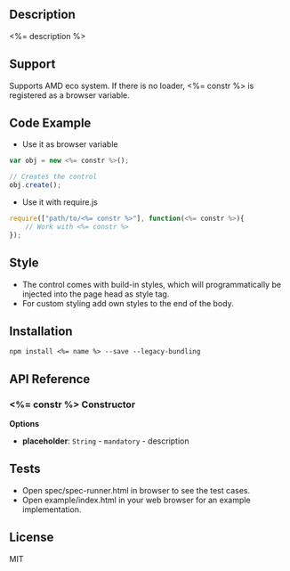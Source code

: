 ## Description

<%= description %>

## Support
Supports AMD eco system. If there is no loader, <%= constr %> is registered as a browser variable.

## Code Example
- Use it as browser variable
```js
var obj = new <%= constr %>();

// Creates the control
obj.create();
```
- Use it with require.js
```js
require(["path/to/<%= constr %>"], function(<%= constr %>){
    // Work with <%= constr %>
});
```

## Style
- The control comes with build-in styles, which will programmatically be injected into the page head as style tag. 
- For custom styling add own styles to the end of the body.

## Installation

`npm install <%= name %> --save --legacy-bundling`

## API Reference

### <%= constr %> Constructor

**Options**
- **placeholder**: `String` - `mandatory` - description


## Tests

- Open spec/spec-runner.html in browser to see the test cases.
- Open example/index.html in your web browser for an example implementation.

## License

MIT